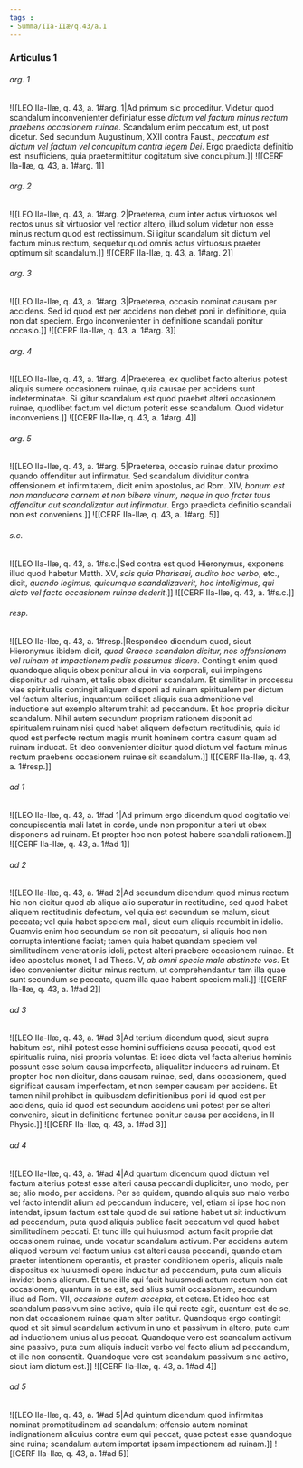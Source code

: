 ```yaml
---
tags : 
- Summa/IIa-IIæ/q.43/a.1
---
```


### Articulus 1

###### arg. 1
![[LEO IIa-IIæ, q. 43, a. 1#arg. 1|Ad primum sic proceditur. Videtur quod scandalum inconvenienter definiatur esse *dictum vel factum minus rectum praebens occasionem ruinae*. Scandalum enim peccatum est, ut post dicetur. Sed secundum Augustinum, XXII contra Faust., *peccatum est dictum vel factum vel concupitum contra legem Dei*. Ergo praedicta definitio est insufficiens, quia praetermittitur cogitatum sive concupitum.]]
![[CERF IIa-IIæ, q. 43, a. 1#arg. 1]]

###### arg. 2
![[LEO IIa-IIæ, q. 43, a. 1#arg. 2|Praeterea, cum inter actus virtuosos vel rectos unus sit virtuosior vel rectior altero, illud solum videtur non esse minus rectum quod est rectissimum. Si igitur scandalum sit dictum vel factum minus rectum, sequetur quod omnis actus virtuosus praeter optimum sit scandalum.]]
![[CERF IIa-IIæ, q. 43, a. 1#arg. 2]]

###### arg. 3
![[LEO IIa-IIæ, q. 43, a. 1#arg. 3|Praeterea, occasio nominat causam per accidens. Sed id quod est per accidens non debet poni in definitione, quia non dat speciem. Ergo inconvenienter in definitione scandali ponitur occasio.]]
![[CERF IIa-IIæ, q. 43, a. 1#arg. 3]]

###### arg. 4
![[LEO IIa-IIæ, q. 43, a. 1#arg. 4|Praeterea, ex quolibet facto alterius potest aliquis sumere occasionem ruinae, quia causae per accidens sunt indeterminatae. Si igitur scandalum est quod praebet alteri occasionem ruinae, quodlibet factum vel dictum poterit esse scandalum. Quod videtur inconveniens.]]
![[CERF IIa-IIæ, q. 43, a. 1#arg. 4]]

###### arg. 5
![[LEO IIa-IIæ, q. 43, a. 1#arg. 5|Praeterea, occasio ruinae datur proximo quando offenditur aut infirmatur. Sed scandalum dividitur contra offensionem et infirmitatem, dicit enim apostolus, ad Rom. XIV, *bonum est non manducare carnem et non bibere vinum, neque in quo frater tuus offenditur aut scandalizatur aut infirmatur*. Ergo praedicta definitio scandali non est conveniens.]]
![[CERF IIa-IIæ, q. 43, a. 1#arg. 5]]

###### s.c.
![[LEO IIa-IIæ, q. 43, a. 1#s.c.|Sed contra est quod Hieronymus, exponens illud quod habetur Matth. XV, *scis quia Pharisaei, audito hoc verbo*, etc., dicit, *quando legimus, quicumque scandalizaverit, hoc intelligimus, qui dicto vel facto occasionem ruinae dederit*.]]
![[CERF IIa-IIæ, q. 43, a. 1#s.c.]]

###### resp.
![[LEO IIa-IIæ, q. 43, a. 1#resp.|Respondeo dicendum quod, sicut Hieronymus ibidem dicit, *quod Graece scandalon dicitur, nos offensionem vel ruinam et impactionem pedis possumus dicere*. Contingit enim quod quandoque aliquis obex ponitur alicui in via corporali, cui impingens disponitur ad ruinam, et talis obex dicitur scandalum. Et similiter in processu viae spiritualis contingit aliquem disponi ad ruinam spiritualem per dictum vel factum alterius, inquantum scilicet aliquis sua admonitione vel inductione aut exemplo alterum trahit ad peccandum. Et hoc proprie dicitur scandalum. Nihil autem secundum propriam rationem disponit ad spiritualem ruinam nisi quod habet aliquem defectum rectitudinis, quia id quod est perfecte rectum magis munit hominem contra casum quam ad ruinam inducat. Et ideo convenienter dicitur quod dictum vel factum minus rectum praebens occasionem ruinae sit scandalum.]]
![[CERF IIa-IIæ, q. 43, a. 1#resp.]]

###### ad 1
![[LEO IIa-IIæ, q. 43, a. 1#ad 1|Ad primum ergo dicendum quod cogitatio vel concupiscentia mali latet in corde, unde non proponitur alteri ut obex disponens ad ruinam. Et propter hoc non potest habere scandali rationem.]]
![[CERF IIa-IIæ, q. 43, a. 1#ad 1]]

###### ad 2
![[LEO IIa-IIæ, q. 43, a. 1#ad 2|Ad secundum dicendum quod minus rectum hic non dicitur quod ab aliquo alio superatur in rectitudine, sed quod habet aliquem rectitudinis defectum, vel quia est secundum se malum, sicut peccata; vel quia habet speciem mali, sicut cum aliquis recumbit in idolio. Quamvis enim hoc secundum se non sit peccatum, si aliquis hoc non corrupta intentione faciat; tamen quia habet quandam speciem vel similitudinem venerationis idoli, potest alteri praebere occasionem ruinae. Et ideo apostolus monet, I ad Thess. V, *ab omni specie mala abstinete vos*. Et ideo convenienter dicitur minus rectum, ut comprehendantur tam illa quae sunt secundum se peccata, quam illa quae habent speciem mali.]]
![[CERF IIa-IIæ, q. 43, a. 1#ad 2]]

###### ad 3
![[LEO IIa-IIæ, q. 43, a. 1#ad 3|Ad tertium dicendum quod, sicut supra habitum est, nihil potest esse homini sufficiens causa peccati, quod est spiritualis ruina, nisi propria voluntas. Et ideo dicta vel facta alterius hominis possunt esse solum causa imperfecta, aliqualiter inducens ad ruinam. Et propter hoc non dicitur, dans causam ruinae, sed, dans occasionem, quod significat causam imperfectam, et non semper causam per accidens. Et tamen nihil prohibet in quibusdam definitionibus poni id quod est per accidens, quia id quod est secundum accidens uni potest per se alteri convenire, sicut in definitione fortunae ponitur causa per accidens, in II Physic.]]
![[CERF IIa-IIæ, q. 43, a. 1#ad 3]]

###### ad 4
![[LEO IIa-IIæ, q. 43, a. 1#ad 4|Ad quartum dicendum quod dictum vel factum alterius potest esse alteri causa peccandi dupliciter, uno modo, per se; alio modo, per accidens. Per se quidem, quando aliquis suo malo verbo vel facto intendit alium ad peccandum inducere; vel, etiam si ipse hoc non intendat, ipsum factum est tale quod de sui ratione habet ut sit inductivum ad peccandum, puta quod aliquis publice facit peccatum vel quod habet similitudinem peccati. Et tunc ille qui huiusmodi actum facit proprie dat occasionem ruinae, unde vocatur scandalum activum. Per accidens autem aliquod verbum vel factum unius est alteri causa peccandi, quando etiam praeter intentionem operantis, et praeter conditionem operis, aliquis male dispositus ex huiusmodi opere inducitur ad peccandum, puta cum aliquis invidet bonis aliorum. Et tunc ille qui facit huiusmodi actum rectum non dat occasionem, quantum in se est, sed alius sumit occasionem, secundum illud ad Rom. VII, *occasione autem accepta,* et cetera. Et ideo hoc est scandalum passivum sine activo, quia ille qui recte agit, quantum est de se, non dat occasionem ruinae quam alter patitur. Quandoque ergo contingit quod et sit simul scandalum activum in uno et passivum in altero, puta cum ad inductionem unius alius peccat. Quandoque vero est scandalum activum sine passivo, puta cum aliquis inducit verbo vel facto alium ad peccandum, et ille non consentit. Quandoque vero est scandalum passivum sine activo, sicut iam dictum est.]]
![[CERF IIa-IIæ, q. 43, a. 1#ad 4]]

###### ad 5
![[LEO IIa-IIæ, q. 43, a. 1#ad 5|Ad quintum dicendum quod infirmitas nominat promptitudinem ad scandalum; offensio autem nominat indignationem alicuius contra eum qui peccat, quae potest esse quandoque sine ruina; scandalum autem importat ipsam impactionem ad ruinam.]]
![[CERF IIa-IIæ, q. 43, a. 1#ad 5]]

